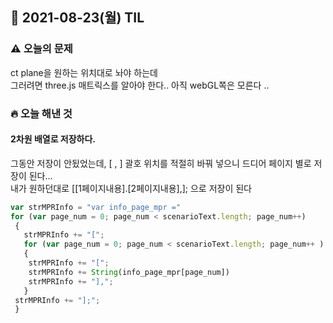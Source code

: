 ## 📆 2021-08-23(월) TIL


### ⚠️ 오늘의 문제 
ct plane을 원하는 위치대로 놔야 하는데  
그러려면 three.js 매트릭스를 알아야 한다..
아직 webGL쪽은 모른다 ..

### 🔥 오늘 해낸 것  
#### 2차원 배열로 저장하다.<br>
그동안 저장이 안됬었는데, [ , ] 괄호 위치를 적절히 바꿔 넣으니 드디어
페이지 별로 저장이 된다...<br>
내가 원하던대로 [[1페이지내용].[2페이지내용],]; 으로 저장이 된다
  
```javascript
var strMPRInfo = "var info_page_mpr =" 
for (var page_num = 0; page_num < scenarioText.length; page_num++)
 {
   strMPRInfo += "[";
   for (var page_num = 0; page_num < scenarioText.length; page_num++ )
   {
    strMPRInfo += "[";
    strMPRInfo += String(info_page_mpr[page_num]) 
    strMPRInfo += "],";
   }
 strMPRInfo += "];";
 }
```
